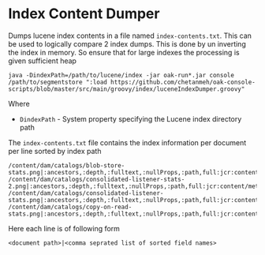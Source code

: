 Index Content Dumper
====================

Dumps lucene index contents in a file named `index-contents.txt`. This can be used to logically
compare 2 index dumps. This is done by un inverting the index in memory. So ensure that for large indexes
the processing is given sufficient heap 

    java -DindexPath=/path/to/lucene/index -jar oak-run*.jar console /path/to/segmentstore ":load https://github.com/chetanmeh/oak-console-scripts/blob/master/src/main/groovy/index/luceneIndexDumper.groovy"
    
Where 

* `DindexPath` - System property specifying the Lucene index directory path

The `index-contents.txt` file contains the index information per document per line sorted by index path

```
/content/dam/catalogs/blob-store-stats.png|:ancestors,:depth,:fulltext,:nullProps,:path,full:jcr:content/metadata/dc:format,jcr:content/jcr:lastModified,jcr:content/metadata/dam:sha1,jcr:content/metadata/dam:size,jcr:content/metadata/dc:format,jcr:content/metadata/tiff:ImageLength,jcr:content/metadata/tiff:ImageWidth
/content/dam/catalogs/consolidated-listener-stats-2.png|:ancestors,:depth,:fulltext,:nullProps,:path,full:jcr:content/metadata/dc:format,jcr:content/jcr:lastModified,jcr:content/metadata/dam:sha1,jcr:content/metadata/dam:size,jcr:content/metadata/dc:format,jcr:content/metadata/tiff:ImageLength,jcr:content/metadata/tiff:ImageWidth
/content/dam/catalogs/consolidated-listener-stats.png|:ancestors,:depth,:fulltext,:nullProps,:path,full:jcr:content/metadata/dc:format,jcr:content/jcr:lastModified,jcr:content/metadata/dam:sha1,jcr:content/metadata/dam:size,jcr:content/metadata/dc:format,jcr:content/metadata/tiff:ImageLength,jcr:content/metadata/tiff:ImageWidth
/content/dam/catalogs/copy-on-read-stats.png|:ancestors,:depth,:fulltext,:nullProps,:path,full:jcr:content/metadata/dc:format,jcr:content/jcr:lastModified,jcr:content/metadata/dam:sha1,jcr:content/metadata/dam:size,jcr:content/metadata/dc:format,jcr:content/metadata/tiff:ImageLength,jcr:content/metadata/tiff:ImageWidth
```

Here each line is of following form

    <document path>|<comma seprated list of sorted field names>